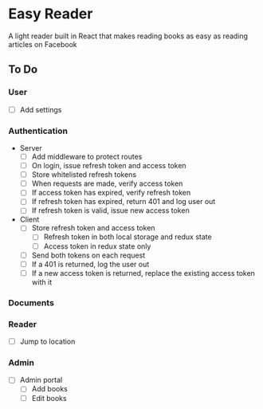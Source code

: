 # Easy Reader

A light reader built in React that makes reading books as easy as reading articles on Facebook

## To Do

### User
- [ ] Add settings

### Authentication
- Server
    - [ ] Add middleware to protect routes
    - [ ] On login, issue refresh token and access token
    - [ ] Store whitelisted refresh tokens
    - [ ] When requests are made, verify access token
    - [ ] If access token has expired, verify refresh token
    - [ ] If refresh token has expired, return 401 and log user out
    - [ ] If refresh token is valid, issue new access token
- Client
    - [ ] Store refresh token and access token
        - [ ] Refresh token in both local storage and redux state
        - [ ] Access token in redux state only
    - [ ] Send both tokens on each request
    - [ ] If a 401 is returned, log the user out
    - [ ] If a new access token is returned, replace the existing access token with it

### Documents

### Reader
- [ ] Jump to location

### Admin
- [ ] Admin portal
    - [ ] Add books
    - [ ] Edit books